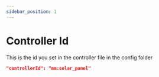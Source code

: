 ```yaml
---
sidebar_position: 1
---
```


# Controller Id

This is the id you set in the controller file in the config folder

```json
"controllerId": "mm:solar_panel"
```